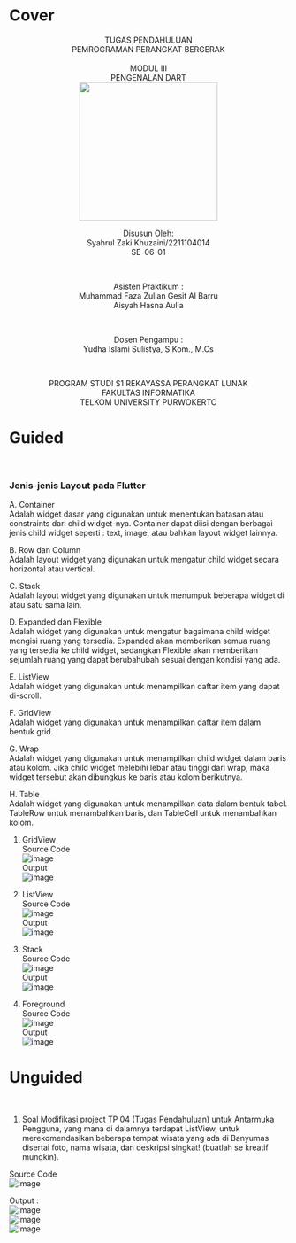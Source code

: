 # Cover 
<div align="center">
TUGAS PENDAHULUAN <br>
PEMROGRAMAN PERANGKAT BERGERAK <br>
<br>
MODUL III <br>
PENGENALAN DART <br>

<img src="https://lac.telkomuniversity.ac.id/wp-content/uploads/2021/01/cropped-1200px-Telkom_University_Logo.svg-270x270.png" width="250px">

<br>

Disusun Oleh: <br>
Syahrul Zaki Khuzaini/2211104014 <br>
SE-06-01 <br>

<br>

Asisten Praktikum : <br>
Muhammad Faza Zulian Gesit Al Barru <br>
Aisyah Hasna Aulia <br>

<br>

Dosen Pengampu : <br>
Yudha Islami Sulistya, S.Kom., M.Cs <br>

<br>

PROGRAM STUDI S1 REKAYASSA PERANGKAT LUNAK <br>
FAKULTAS INFORMATIKA <br> 
TELKOM UNIVERSITY PURWOKERTO <br>

</div>

# Guided
<br>

### Jenis-jenis Layout pada Flutter <br>
A. Container <br>
    Adalah widget dasar yang digunakan untuk menentukan batasan atau constraints dari child widget-nya. Container dapat diisi dengan berbagai jenis child widget seperti : text, image, atau bahkan layout widget lainnya. <br>

B. Row dan Column <br>
    Adalah layout widget yang digunakan untuk mengatur child widget secara horizontal atau vertical. <br>

C. Stack <br>
    Adalah layout widget yang digunakan untuk menumpuk beberapa widget di atau satu sama lain. <br>

D. Expanded dan Flexible <br>
    Adalah widget yang digunakan untuk mengatur bagaimana child widget mengisi ruang yang tersedia. Expanded akan memberikan semua ruang yang tersedia ke child widget, sedangkan Flexible akan memberikan sejumlah ruang yang dapat berubahubah sesuai dengan kondisi yang ada. <br>

E. ListView <br>
    Adalah widget yang digunakan untuk menampilkan daftar item yang dapat di-scroll. <br>

F. GridView <br>
    Adalah widget yang digunakan untuk menampilkan daftar item dalam bentuk grid. <br>

G. Wrap <br>
    Adalah widget yang digunakan untuk menampilkan child widget dalam baris atau kolom. Jika child widget melebihi lebar atau tinggi dari wrap, maka widget tersebut akan dibungkus ke baris atau kolom berikutnya. <br>

H. Table <br>
    Adalah widget yang digunakan untuk menampilkan data dalam bentuk tabel. TableRow untuk menambahkan baris, dan TableCell untuk menambahkan kolom.<br>

1. GridView <br>
    Source Code <br>
    ![image](/04_Antarmuka_Pengguna/img/GridView.png)
    <br>
    Output <br>
    ![image](/04_Antarmuka_Pengguna/img/outputGrid.png)
    <br>

2. ListView <br>
    Source Code <br>
    ![image](/04_Antarmuka_Pengguna/img/ListView.png)
    <br>
    Output <br>
    ![image](/04_Antarmuka_Pengguna/img/outputList.png)
    <br>

3. Stack <br>
    Source Code <br>
    ![image](/04_Antarmuka_Pengguna/img/StackView.png)
    <br>
    Output <br>
    ![image](/04_Antarmuka_Pengguna/img/outputStack.png)
    <br>

4. Foreground <br>
    Source Code <br>
    ![image](/04_Antarmuka_Pengguna/img/Foreground.png)
    <br>
    Output <br>
    ![image](/04_Antarmuka_Pengguna/img/outputForeground.png)
    <br>

# Unguided
<br>

1. Soal Modifikasi project TP 04 (Tugas Pendahuluan) untuk Antarmuka Pengguna, yang mana di dalamnya terdapat ListView, untuk merekomendasikan beberapa tempat wisata yang ada di Banyumas disertai foto, nama wisata, dan  deskripsi singkat! (buatlah se kreatif mungkin). <br>

Source Code <br>
![image](/04_Antarmuka_Pengguna/img/soal1.png) <br>

Output : <br>
![image](/04_Antarmuka_Pengguna/img/output1.png) <br>
![image](/04_Antarmuka_Pengguna/img/output2.png) <br>
![image](/04_Antarmuka_Pengguna/img/output2.png) <br>
